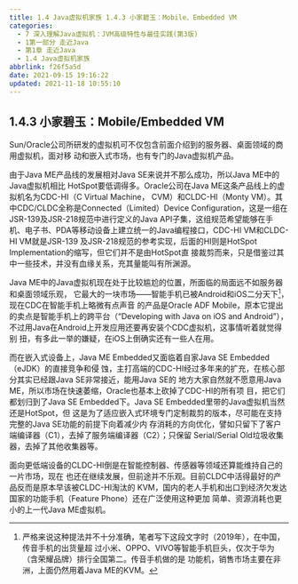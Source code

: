 ```yaml
---
title: 1.4 Java虚拟机家族 1.4.3 小家碧玉：Mobile、Embedded VM
categories: 
  - 7 深入理解Java虛拟机：JVM高级特性与最佳实践(第3版)
  - 1第一部分 走近Java
  - 第1章 走近Java
  - 1.4 Java虚拟机家族
abbrlink: f26f5a5d
date: 2021-09-15 19:16:22
updated: 2021-11-18 10:55:10
---
```

## 1.4.3 小家碧玉：Mobile/Embedded VM
Sun/Oracle公司所研发的虚拟机可不仅包含前面介绍到的服务器、桌面领域的商用虚拟机，面对移 动和嵌入式市场，也有专门的Java虚拟机产品。

由于Java ME产品线的发展相对Java SE来说并不那么成功，所以Java ME中的Java虚拟机相比 HotSpot要低调得多。Oracle公司在Java ME这条产品线上的虚拟机名为CDC-HI（C Virtual Machine， CVM）和CLDC-HI（Monty VM）。其中CDC/CLDC全称是Connected（Limited）Device Configuration，这是一组在JSR-139及JSR-218规范中进行定义的Java API子集，这组规范希望能够在手 机、电子书、PDA等移动设备上建立统一的Java编程接口，CDC-HI VM和CLDC-HI VM就是JSR-139 及JSR-218规范的参考实现，后面的HI则是HotSpot Implementation的缩写，但它们并不是由HotSpot直 接裁剪而来，只是借鉴过其中一些技术，并没有血缘关系，充其量能叫有所渊源。

Java ME中的Java虚拟机现在处于比较尴尬的位置，所面临的局面远不如服务器和桌面领域乐观， 它最大的一块市场——智能手机已被Android和iOS二分天下[^1]，现在CDC在智能手机上略微有点声音 的产品是Oracle ADF Mobile，原本它提出的卖点是智能手机上的跨平台（“Developing with Java on iOS and Android”），不过用Java在Android上开发应用还要再安装个CDC虚拟机，这事情听着就觉得别 扭，有多此一举的嫌疑，在iOS上倒确实还有一些人在用。

而在嵌入式设备上，Java ME Embedded又面临着自家Java SE Embedded（eJDK）的直接竞争和侵 蚀，主打高端的CDC-HI经过多年来的扩充，在核心部分其实已经跟Java SE非常接近，能用Java SE的 地方大家自然就不愿意用Java ME，所以市场在快速萎缩，Oracle也基本上砍掉了CDC-HI的所有项 目，把它们都划归到了Java SE Embedded下。Java SE Embedded里带的Java虚拟机当然还是HotSpot，但 这是为了适应嵌入式环境专门定制裁剪的版本，尽可能在支持完整的Java SE功能的前提下向着减少内 存消耗的方向优化，譬如只留下了客户端编译器（C1），去掉了服务端编译器（C2）；只保留 Serial/Serial Old垃圾收集器，去掉了其他收集器等。

面向更低端设备的CLDC-HI倒是在智能控制器、传感器等领域还算能维持自己的一片市场，现在 也还在继续发展，但前途并不乐观。目前CLDC中活得最好的产品反而是原本早该被CLDC-HI淘汰的 KVM，国内的老人手机和出口到经济欠发达国家的功能手机（Feature Phone）还在广泛使用这种更加 简单、资源消耗也更小的上一代Java ME虚拟机。

[^1]: 严格来说这种提法并不十分准确，笔者写下这段文字时（2019年），在中国，传音手机的出货量超 过小米、OPPO、VIVO等智能手机巨头，仅次于华为（含荣耀品牌）排行全国第二。传音手机做的是 功能机，销售市场主要在非洲，上面仍然用着Java ME的KVM。
